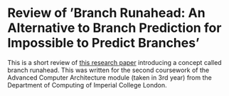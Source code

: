 # Review of ’Branch Runahead: An Alternative to Branch Prediction for Impossible to Predict Branches’

This is a short review of [this research paper](https://dl.acm.org/doi/pdf/10.1145/3466752.3480053) introducing a concept called branch runahead.
This was written for the second coursework of the Advanced Computer Architecture module (taken in 3rd year) from the Department of Computing of Imperial College London.
